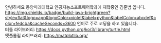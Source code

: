안녕하세요 동양미래대학교 인공지능소프트웨어학과에 재학중인 김준범 입니다.<br>
https://img.shields.io/badge/build-java-brightgreen?style=flat&logo=app&logoColor=violet&label=python&labelColor=abcdef&color=fedcba&cacheSeconds=3600
언어로 주로 코딩을 하고 있습니다.<br>
터틀 라이브러리: https://docs.python.org/ko/3/library/turtle.html <br>
맷플롭립 라이브러리: https://matplotlib.org/  <br>

